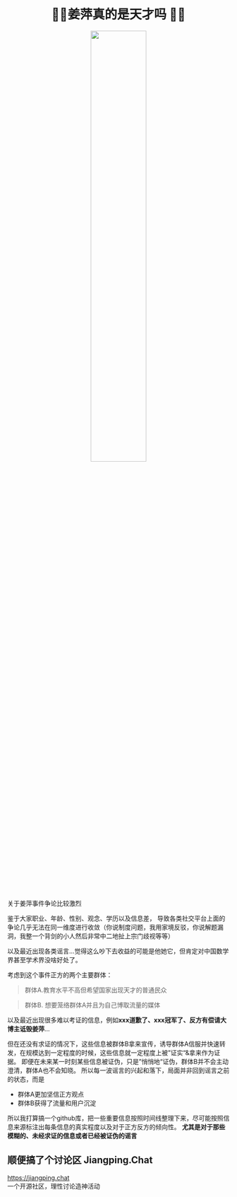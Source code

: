 <h1 align="center"> 🤷‍♀️姜萍真的是天才吗 🤷‍♂️ <br/> </h2> 

<p align="center"><img width=50% src="https://jiangping.chat/uploads/default/original/1X/9c9fec5157da397ada549fd6b977274968df4f0e.png"></p>


关于姜萍事件争论比较激烈

鉴于大家职业、年龄、性别、观念、学历以及信息差，
导致各类社交平台上面的争论几乎无法在同一维度进行收敛（你说制度问题，我用家境反驳，你说解题漏洞，我整一个背剑的小人然后非常中二地扯上宗门歧视等等）

以及最近出现各类谣言...觉得这么吵下去收益的可能是他她它，但肯定对中国数学界甚至学术界没啥好处了。


考虑到这个事件正方的两个主要群体：
> 群体A.教育水平不高但希望国家出现天才的普通民众

> 群体B.  想要笼络群体A并且为自己博取流量的媒体

以及最近出现很多难以考证的信息，例如**xxx道歉了、xxx冠军了、反方有偿请大博主诋毁姜萍**...

但在还没有求证的情况下，这些信息被群体B拿来宣传，诱导群体A信服并快速转发，在规模达到一定程度的时候，这些信息就一定程度上被”证实“&拿来作为证据。
即便在未来某一时刻某些信息被证伪，只是”悄悄地“证伪，群体B并不会主动澄清，群体A也不会知晓。
所以每一波谣言的兴起和落下，局面并非回到谣言之前的状态，而是
* 群体A更加坚信正方观点
* 群体B获得了流量和用户沉淀

所以我打算搞一个github库，把一些重要信息按照时间线整理下来，尽可能按照信息来源标注出每条信息的真实程度以及对于正方反方的倾向性。
**尤其是对于那些模糊的、未经求证的信息或者已经被证伪的谣言**


## 顺便搞了个讨论区 Jiangping.Chat
https://jiangping.chat   
一个开源社区，理性讨论造神活动
